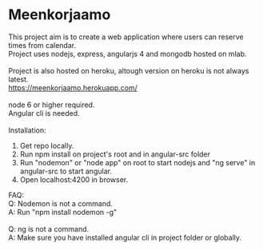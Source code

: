 # Meenkorjaamo

This project aim is to create a web application where users can reserve times from calendar.</br>
Project uses nodejs, express, angularjs 4 and mongodb hosted on mlab.</br>
</br>
Project is also hosted on heroku, altough version on heroku is not always latest.</br>
https://meenkorjaamo.herokuapp.com/
</br>
</br>
node 6 or higher required.</br>
Angular cli is needed.</br>
</br>
Installation:

  1. Get repo locally.
  2. Run npm install on project's root and in angular-src folder
  3. Run "nodemon" or "node app" on root to start nodejs and "ng serve" in angular-src to start angular.
  4. Open localhost:4200 in browser.
  
FAQ:  
  Q: Nodemon is not a command.  
  A: Run "npm install nodemon -g"</br>
  </br>
  Q: ng is not a command.</br>
  A: Make sure you have installed angular cli in project folder or globally.
